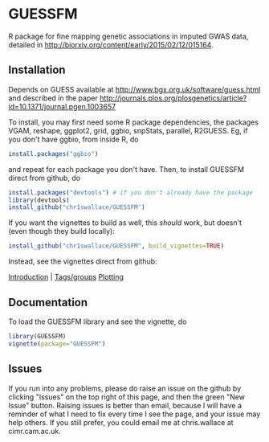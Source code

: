 # GUESSFM

R package for fine mapping genetic associations in imputed GWAS data, detailed in http://biorxiv.org/content/early/2015/02/12/015164.

## Installation


Depends on GUESS available at http://www.bgx.org.uk/software/guess.html and described in the paper http://journals.plos.org/plosgenetics/article?id=10.1371/journal.pgen.1003657

To install, you may first need some R package dependencies, the packages VGAM, reshape, ggplot2, grid, ggbio, snpStats, parallel, R2GUESS.  Eg, if you don't have ggbio, from inside R, do

```R
install.packages("ggbio") 
```

and repeat for each package you don't have.  Then, to install GUESSFM direct from github, do

```R
install.packages("devtools") # if you don't already have the package
library(devtools)
install_github("chr1swallace/GUESSFM")
```

If you want the vignettes to build as well, this *should* work, but doesn't (even though they build locally):
```R
install_github("chr1swallace/GUESSFM", build_vignettes=TRUE)
```

Instead, see the vignettes direct from github:

[Introduction](http://rawgit.com/chr1swallace/GUESSFM/master/inst/doc/introduction.html) | 
[Tags/groups](http://rawgit.com/chr1swallace/GUESSFM/master/inst/doc/groups.html)
[Plotting](http://rawgit.com/chr1swallace/GUESSFM/master/inst/doc/plotting.html)

## Documentation

To load the GUESSFM library and see the vignette, do

```R
library(GUESSFM)
vignette(package="GUESSFM")
```

## Issues

If you run into any problems, please do raise an issue on the github
by clicking "Issues" on the top right of this page, and then the green
"New Issue" button.  Raising issues is better than email, because I
will have a reminder of what I need to fix every time I see the page,
and your issue may help others.  If you still prefer, you could email
me at chris.wallace at cimr.cam.ac.uk.


